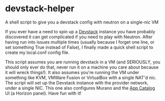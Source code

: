 # devstack-helper
A shell script to give you a devstack config with neutron on
a single-nic VM

If you ever have a need to spin up a [Devstack](http://devstack.org)
instance you have probably discovered it can get complicated
if you need to play with Neutron. After having run into
issues multiple times (usually because I forget one line, or
set something True instead of False), I finally made a quick
shell script to create my local.conf config file.

This script assumes you are running devstack in a VM (and
SERIOUSLY, you should only ever do that, never run it on a
machine you care about because it will wreck things!). It
also assumes you're running the VM under something like KVM,
VMWare Fusion or VirtualBox with a single NAT'd nic. The
script will set up the Devstack instance with the provider
network, under a single NIC. This one also configures Murano
and the [App Catalog](http://apps.openstack.org) UI (a Horizon
panel).  Have fun with it!
